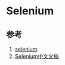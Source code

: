 # Selenium

## 参考
1. [selenium](https://www.selenium.dev/zh-cn/documentation/)
2. [Selenium中文文档](https://wizardforcel.gitbooks.io/selenium-doc/content/official-site/introduction.html)
